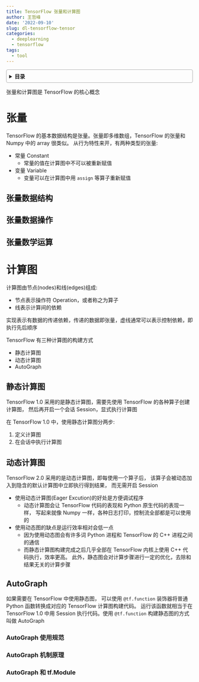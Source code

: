 ```yaml
---
title: TensorFlow 张量和计算图
author: 王哲峰
date: '2022-09-10'
slug: dl-tensorflow-tensor
categories:
  - deeplearning
  - tensorflow
tags:
  - tool
---
```


<style>
details {
    border: 1px solid #aaa;
    border-radius: 4px;
    padding: .5em .5em 0;
}
summary {
    font-weight: bold;
    margin: -.5em -.5em 0;
    padding: .5em;
}
details[open] {
    padding: .5em;
}
details[open] summary {
    border-bottom: 1px solid #aaa;
    margin-bottom: .5em;
}
</style>

<details><summary>目录</summary><p>

- [张量](#张量)
  - [张量数据结构](#张量数据结构)
  - [张量数据操作](#张量数据操作)
  - [张量数学运算](#张量数学运算)
- [计算图](#计算图)
  - [静态计算图](#静态计算图)
  - [动态计算图](#动态计算图)
  - [AutoGraph](#autograph)
    - [AutoGraph 使用规范](#autograph-使用规范)
    - [AutoGraph 机制原理](#autograph-机制原理)
    - [AutoGraph 和 tf.Module](#autograph-和-tfmodule)
</p></details><p></p>

张量和计算图是 TensorFlow 的核心概念

# 张量

TensorFlow 的基本数据结构是张量。张量即多维数组，TensorFlow 的张量和 Numpy 中的 array 很类似。
从行为特性来开，有两种类型的张量:
    
* 常量 Constant
    - 常量的值在计算图中不可以被重新赋值
* 变量 Variable
    - 变量可以在计算图中用 `assign` 等算子重新赋值

## 张量数据结构


## 张量数据操作


## 张量数学运算









# 计算图

计算图由节点(nodes)和线(edges)组成:

* 节点表示操作符 Operation，或者称之为算子
* 线表示计算间的依赖

实现表示有数据的传递依赖，传递的数据即张量，虚线通常可以表示控制依赖，即执行先后顺序

TensorFlow 有三种计算图的构建方式

* 静态计算图
* 动态计算图
* AutoGraph

## 静态计算图

TensorFlow 1.0 采用的是静态计算图，需要先使用 TensorFlow 的各种算子创建计算图，
然后再开启一个会话 Session，显式执行计算图

在 TensorFlow 1.0 中，使用静态计算图分两步:

1. 定义计算图
2. 在会话中执行计算图



## 动态计算图

TensorFlow 2.0 采用的是动态计算图，即每使用一个算子后，
该算子会被动态加入到隐含的默认计算图中立即执行得到结果，
而无需开启 Session

* 使用动态计算图(Eager Excution)的好处是方便调试程序
    - 动态计算图会让 TensorFlow 代码的表现和 Python 原生代码的表现一样，
      写起来就像 Numpy 一样，各种日志打印，控制流全部都是可以使用的
* 使用动态图的缺点是运行效率相对会低一点
    - 因为使用动态图会有许多词 Python 进程和 TensorFlow 的 C++ 进程之间的通信
    - 而静态计算图构建完成之后几乎全部在 TensorFlow 内核上使用 C++ 代码执行，效率更高。
      此外，静态图会对计算步骤进行一定的优化，去除和结果无关的计算步骤 

## AutoGraph

如果需要在 TensorFlow 中使用静态图，
可以使用 `@tf.function` 装饰器将普通 Python 函数转换成对应的 TensorFlow 计算图构建代码。
运行该函数就相当于在 TensorFlow 1.0 中用 Session 执行代码。使用 `@tf.function` 构建静态图的方式叫做 AutoGraph


### AutoGraph 使用规范


### AutoGraph 机制原理


### AutoGraph 和 tf.Module


